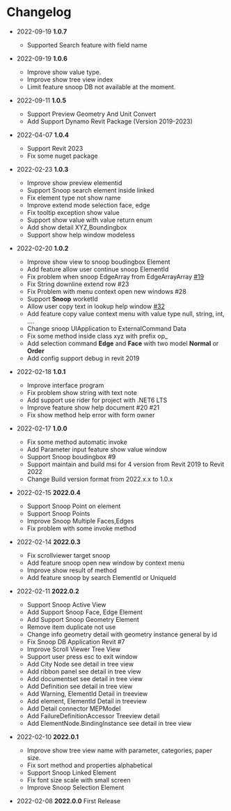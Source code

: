 # Changelog
- 2022-09-19 **1.0.7**
  - Supported Search feature with field name
- 2022-09-19 **1.0.6**
  - Improve show value type.
  - Improve show tree view index
  - Limit feature snoop DB not available at the moment.
- 2022-09-11 **1.0.5**
  - Support Preview Geometry And Unit Convert
  - Add Support Dynamo Revit Package (Version 2019-2023)
- 2022-04-07 **1.0.4**
  - Support Revit 2023
  - Fix some nuget package
- 2022-02-23 **1.0.3**
  - Improve show preview elementid
  - Support Snoop search element inside linked
  - Fix element type not show name
  - Improve extend mode selection face, edge
  - Fix tooltip exception show value
  - Support show value with value return enum 
  - Add show detail XYZ,Boundingbox
  - Support show help window modeless
- 2022-02-20 **1.0.2**
  - Improve show view to snoop boudingbox Element
  - Add feature allow user continue snoop ElementId
  - Fix problem when snoop EdgeArray from EdgeArrayArray  [#19](https://github.com/weianweigan/RevitLookupWpf/issues/19)
  - Fix String downline extend row #23
  - Fix Problem with menu context open new windows #28
  - Support **Snoop** worketId
  - Allow user copy text in lookup help window [#32](https://github.com/weianweigan/RevitLookupWpf/pull/32)
  - Add feature copy value context menu with value type null, string, int, ....
  - Change snoop UIApplication to ExternalCommand Data
  - Fix some method inside class xyz with prefix op_
  - Add selection command **Edge** and **Face** with two model **Normal** or **Order**
  - Add config support debug in revit 2019

- 2022-02-18 **1.0.1**
  - Improve interface program
  - Fix problem show string with text note
  - Add support use rider for project with .NET6 LTS
  - Improve feature show help document #20 #21
  - Fix show method help error with form owner

- 2022-02-17 **1.0.0**
  - Fix some method automatic invoke
  - Add Parameter input feature show value window
  - Support Snoop boudingbox #9
  - Support maintain and build msi for 4 version from Revit 2019 to Revit 2022
  - Change Build version format from 2022.x.x to 1.0.x

- 2022-02-15 **2022.0.4**
  - Support Snoop Point on element
  - Support Snoop Points
  - Improve Snoop Multiple Faces,Edges
  - Fix problem with some invoke method
  
- 2022-02-14 **2022.0.3**
  - Fix scrollviewer target snoop
  - Add feature snoop open new window by context menu
  - Improve show result of method
  - Add feature snoop by search ElementId or UniqueId
- 2022-02-11 **2022.0.2**
  - Support Snoop Active View
  - Add Support Snoop Face, Edge Element
  - Add Support Snoop Geometry Element
  - Remove item duplicate not use
  - Change info geometry detail with geometry instance general by id
  - Fix Snoop DB Application Revit #7
  - Improve Scroll Viewer Tree View
  - Support user press esc to exit window
  - Add City Node see detail in tree view
  - Add ribbon panel see detail in tree view
  - Add documentset see detail in tree view
  - Add Definition see detail in tree view
  - Add Warning, ElementId Detail in treeview
  - Add element, ElementId Detail in treeview
  - Add Detail connector MEPModel
  - Add FailureDefinitionAccessor Treeview detail
  - Add ElementNode.BindingInstance see detail in tree view
- 2022-02-10 **2022.0.1**
  - Improve show tree view name with parameter, categories, paper size.
  - Fix sort method and properties alphabetical
  - Support Snoop Linked Element
  - Fix font size scale with small screen
  - Improve Snoop Selection Element
- 2022-02-08 **2022.0.0** First Release
